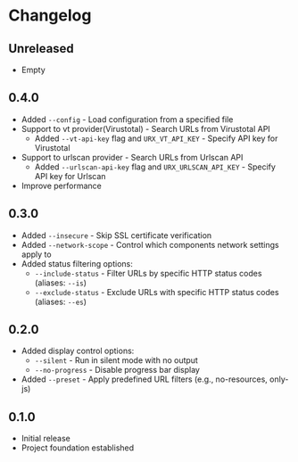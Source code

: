 # Changelog

## Unreleased

- Empty

## 0.4.0

- Added `--config` - Load configuration from a specified file
- Support to vt provider(Virustotal) - Search URLs from Virustotal API
  - Added `--vt-api-key` flag and `URX_VT_API_KEY` - Specify API key for Virustotal
- Support to urlscan provider - Search URLs from Urlscan API
  - Added `--urlscan-api-key` flag and `URX_URLSCAN_API_KEY` - Specify API key for Urlscan
- Improve performance

## 0.3.0

- Added `--insecure` - Skip SSL certificate verification
- Added `--network-scope` - Control which components network settings apply to
- Added status filtering options:
  - `--include-status` - Filter URLs by specific HTTP status codes (aliases: `--is`)
  - `--exclude-status` - Exclude URLs with specific HTTP status codes (aliases: `--es`)

## 0.2.0

- Added display control options:
  - `--silent` - Run in silent mode with no output
  - `--no-progress` - Disable progress bar display
- Added `--preset` - Apply predefined URL filters (e.g., no-resources, only-js)

## 0.1.0

- Initial release
- Project foundation established